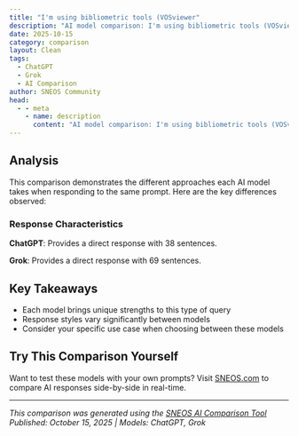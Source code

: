 ```yaml
---
title: "I'm using bibliometric tools (VOSviewer"
description: "AI model comparison: I'm using bibliometric tools (VOSviewer..."
date: 2025-10-15
category: comparison
layout: Clean
tags:
  - ChatGPT
  - Grok
  - AI Comparison
author: SNEOS Community
head:
  - - meta
    - name: description
      content: "AI model comparison: I'm using bibliometric tools (VOSviewer..."
---
```


<ChatComparison
  title="I'm using bibliometric tools (VOSviewer"
  prompt="I'm using bibliometric tools (VOSviewer"
  :responses='{"ChatGPT": "Great! VOSviewer is a powerful tool for constructing and visualizing bibliometric networks. Whether you\u0027re mapping scientific literature, authors, or institutions, it\u0027s very effective for analyzing relationships between various entities. Here are some tips and steps to help you get started with VOSviewer:\n\n### Getting Started with VOSviewer\n\n1. **Data Collection**:\n   - You can collect data from various databases like Web of Science, Scopus, or PubMed. Most databases offer options to export data in formats compatible with VOSviewer.\n   - Choose the bibliographic data you want to analyze. This could be publications from a specific author, institution, or a specific topic.\n\n2. **Data Preparation**:\n   - Export the data in a suitable format. VOSviewer supports formats like BibTeX, Web of Science (Plain Text), and RIS.\n\n3. **Opening VOSviewer**:\n   - Once you have your data, open VOSviewer on your computer.\n\n4. **Create a New Map**:\n   - You can create a new map from your bibliographic data. Choose \u0022Create a map based on bibliographic data\u0022.\n\n5. **Data Input**:\n   - Upload your exported bibliographic data file into VOSviewer. The tool will process the file to extract relevant information.\n\n6. **Map Options**:\n   - Configure the options for how you want your map to look. You can choose to display authors, keywords, or publications as nodes in your visualization.\n\n7. **Analyzing the Map**:\n   - Once the map is created, you can visualize it. Zooming in/out and dragging the visualization can help you get a better perspective on the data.\n   - The nodes represent entities (like authors or keywords), and their size typically reflects their importance (like the number of publications).\n\n8. **Clustering**:\n   - VOSviewer can automatically cluster the items based on their relatedness. This helps in identifying patterns and groupings within your dataset.\n\n9. **Saving and Exporting**:\n   - You can save your map for future reference or export the data for further analysis or reporting.\n\n### Tips for Effective Use\n\n- **Explore the Analysis Functionality**: VOSviewer also offers options to analyze citation relations and co-authorship.\n- **Use Filters**: Use filters to narrow down your view to the most significant entities in your map.\n- **Adjustment of Visualization Options**: Experiment with different visualization options (like layouts and color schemes) to achieve clearer insights.\n\n### Common Use Cases\n\n- **Trend Analysis**: Investigate trends in a particular research field over time.\n- **Collaboration Networks**: Explore co-authorship networks to see how researchers collaborate.\n- **Keyword Analysis**: Identify the most common keywords in your dataset to understand prevalent topics or themes.\n\nIf you have any specific questions or need help with a particular aspect of VOSviewer, feel free to ask!", "Grok": "It looks like your message got cut off\u2014I\u0027m assuming you\u0027re asking about using VOSviewer for bibliometric analysis (a popular tool for visualizing networks from citation data, co-occurrences, etc.). If that\u0027s not right, feel free to clarify! I\u0027ll provide a helpful overview and tips based on how VOSviewer works.\n\n### Quick Intro to VOSviewer\nVOSviewer (Visualization of Similarities) is a free Java-based software developed by researchers at Leiden University. It\u0027s great for mapping scientific literature through bibliometric networks, such as:\n- Co-citation analysis (how papers/authors/journals cite each other).\n- Bibliographic coupling.\n- Co-authorship or keyword co-occurrence.\n\nIt\u0027s not as automated as some web tools (e.g., Dimensions or Scopus exports), but it\u0027s powerful for custom visualizations.\n\n### How to Get Started\n1. **Download and Install**:\n   - Head to the official site: [vosviewer.com](https://www.vosviewer.com).\n   - It\u0027s a standalone app (requires Java 8\u002B). No installation wizard\u2014just run the .jar file.\n\n2. **Prepare Your Data**:\n   - VOSviewer works with textual data files from databases like Web of Science, Scopus, PubMed, or Google Scholar (via exports).\n   - Common formats: RIS, BibTeX, or plain text with tabs/columns for titles, authors, keywords, citations.\n   - Tip: For large datasets, export from Scopus/Web of Science in \u0022full record and cited references\u0022 mode to include citation links.\n\n3. **Basic Workflow**:\n   - **Create a Map**: Open VOSviewer \u003E \u0022Create\u0022 \u003E Choose type (e.g., \u0022Co-occurrence\u0022 for keywords, \u0022Citation\u0022 for documents).\n     - Load your file and select the unit of analysis (e.g., terms, authors).\n     - Set thresholds: Minimum occurrences (e.g., 5) to filter noise\u2014start low and adjust.\n   - **Visualize**: It generates a network map where:\n     - Node size = weight (e.g., citation count).\n     - Distance/color = similarity (uses VOS mapping technique for clustering).\n     - Clusters are automatically grouped (e.g., by topic).\n   - **Analyze**: Zoom, label nodes, overlay metrics (e.g., citation scores). Export as PNG/SVG or interactive HTML.\n   - **Advanced Options**: Normalize by association strength, add overlays (e.g., publication year), or run multiple maps for comparison.\n\n### Example: Keyword Co-Occurrence Map\n- Export 1,000 papers on \u0022climate change\u0022 from Scopus.\n- Load into VOSviewer \u003E Co-occurrence \u003E Terms extracted from titles/abstracts.\n- Set min occurrences to 10 \u2192 Get a map showing clusters like \u0022adaptation strategies\u0022 vs. \u0022mitigation policies.\u0022\n\n### Tips and Best Practices\n- **Performance**: Handles up to ~100,000 items, but for huge datasets, preprocess with Python/R (e.g., using \u0060pybliometrics\u0060 or \u0060scholarly\u0060 libraries) to clean data.\n- **Limitations**: No built-in stats (pair with R\u0027s \u0060bibliometrix\u0060 for that). It\u0027s visual, not quantitative\u2014use it alongside tools like CiteSpace for dynamic analysis.\n- **Learning Resources**:\n  - Official manual/tutorials on the VOSviewer site.\n  - YouTube: Search \u0022VOSviewer tutorial\u0022 (e.g., from Leiden\u0027s channel).\n  - Papers: Check van Eck \u0026 Waltman\u0027s original work (e.g., in *Scientometrics* journal) for methodology.\n- **Alternatives**: If VOSviewer feels clunky, try Gephi (more flexible graphing) or online tools like VOSviewer-inspired web apps in Lens.org.\n\nIf you\u0027re stuck on a specific step (e.g., data import errors, customizing clusters, or integrating with Python), share more details\u2014I can dive deeper! What\u0027s your research focus?"}' published-date="{DateTime.UtcNow:HH:mm}"
/>

## Analysis

This comparison demonstrates the different approaches each AI model takes when responding to the same prompt. Here are the key differences observed:

### Response Characteristics

**ChatGPT**: Provides a direct response with 38 sentences. 

**Grok**: Provides a direct response with 69 sentences. 

## Key Takeaways

- Each model brings unique strengths to this type of query
- Response styles vary significantly between models
- Consider your specific use case when choosing between these models

## Try This Comparison Yourself

Want to test these models with your own prompts? Visit [SNEOS.com](https://sneos.com) to compare AI responses side-by-side in real-time.

---

*This comparison was generated using the [SNEOS AI Comparison Tool](https://sneos.com)*
*Published: October 15, 2025 | Models: ChatGPT, Grok*
